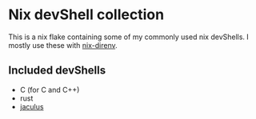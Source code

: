 # Nix devShell collection

This is a nix flake containing some of my commonly used nix devShells.
I mostly use these with [nix-direnv](https://github.com/nix-community/nix-direnv).

## Included devShells

- C (for C and C++)
- rust
- [jaculus](https://jaculus.org/)
